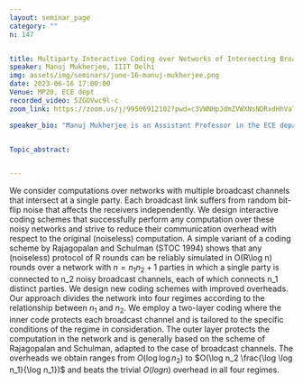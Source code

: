 ```yaml
---
layout: seminar_page
category: ""
n: 147


title: Multiparty Interactive Coding over Networks of Intersecting Broadcast Links
speaker: Manuj Mukherjee, IIIT Delhi
img: assets/img/seminars/june-16-manuj-mukherjee.png
date: 2023-06-16 17:00:00 
Venue: MP20, ECE dept
recorded_video: 5ZGOVwc9l-c
zoom_link: https://zoom.us/j/99506912102?pwd=c3VWNHpJdmZVWXNsNDRxdHhVaTBuZz09

speaker_bio: "Manuj Mukherjee is an Assistant Professor in the ECE department of IIIT Delhi. He completed his PhD from the Indian Institute of Science, Bangalore, in 2017, following which he served two stints as a postdoc, at Telecom Paris, France, and at Bar Ilan University, Israel. Manuj's research interest includes information theory and theory in general, with specific focus on multiparty interactive communication."


Topic_abstract: 


---
```


We consider computations over networks with multiple broadcast channels that intersect at a single party. Each broadcast link suffers from random bit-flip noise that affects the receivers independently. We design interactive coding schemes
that successfully perform any computation over these noisy networks and strive to reduce their communication overhead with respect to the original (noiseless) computation. A simple variant of a coding scheme by Rajagopalan and Schulman (STOC 1994) shows that any (noiseless) protocol of R rounds can be reliably simulated in O(R\log n) rounds over a network with $n = n_1n_2 + 1$ parties in which a single party is connected to n_2 noisy broadcast channels, each of which connects n_1 distinct parties. We design new coding schemes with improved overheads. Our approach divides the network into four regimes according to the relationship between $n_1$ and $n_2$. We employ a two-layer coding where the inner code protects each broadcast channel and is tailored to the specific conditions of the regime in consideration. The outer layer protects the computation in the network and is generally based on the scheme of Rajagopalan and Schulman, adapted to the case of broadcast channels. The overheads we obtain ranges from $O(\log \log n_2)$ to $O(\log n_2 \frac{\log \log n_1}{\log n_1})$ and beats the trivial $O(log n)$ overhead in all four regimes.